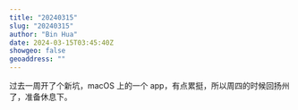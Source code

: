 ```yaml
---
title: "20240315"
slug: "20240315"
author: "Bin Hua"
date: 2024-03-15T03:45:40Z
showgeo: false
geoaddress: ""
---
```


过去一周开了个新坑，macOS 上的一个 app，有点累挺，所以周四的时候回扬州了，准备休息下。